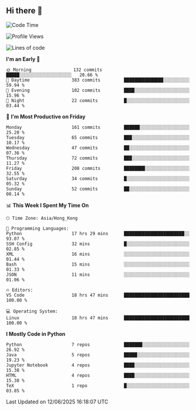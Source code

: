 ## Hi there 👋

<!--
**gessiegulugulu/gessiegulugulu** is a ✨ _special_ ✨ repository because its `README.md` (this file) appears on your GitHub profile.

Here are some ideas to get you started:

- 🔭 I’m currently working on ...
- 🌱 I’m currently learning ...
- 👯 I’m looking to collaborate on ...
- 🤔 I’m looking for help with ...
- 💬 Ask me about ...
- 📫 How to reach me: ...
- 😄 Pronouns: ...
- ⚡ Fun fact: ...
-->

<!--START_SECTION:waka-->
![Code Time](http://img.shields.io/badge/Code%20Time-460%20hrs%2034%20mins-blue)

![Profile Views](http://img.shields.io/badge/Profile%20Views-61-blue)

![Lines of code](https://img.shields.io/badge/From%20Hello%20World%20I%27ve%20Written-3.6%20million%20lines%20of%20code-blue)

**I'm an Early 🐤** 

```text
🌞 Morning                132 commits         █████░░░░░░░░░░░░░░░░░░░░   20.66 % 
🌆 Daytime                383 commits         ███████████████░░░░░░░░░░   59.94 % 
🌃 Evening                102 commits         ████░░░░░░░░░░░░░░░░░░░░░   15.96 % 
🌙 Night                  22 commits          █░░░░░░░░░░░░░░░░░░░░░░░░   03.44 % 
```
📅 **I'm Most Productive on Friday** 

```text
Monday                   161 commits         ██████░░░░░░░░░░░░░░░░░░░   25.20 % 
Tuesday                  65 commits          ███░░░░░░░░░░░░░░░░░░░░░░   10.17 % 
Wednesday                47 commits          ██░░░░░░░░░░░░░░░░░░░░░░░   07.36 % 
Thursday                 72 commits          ███░░░░░░░░░░░░░░░░░░░░░░   11.27 % 
Friday                   208 commits         ████████░░░░░░░░░░░░░░░░░   32.55 % 
Saturday                 34 commits          █░░░░░░░░░░░░░░░░░░░░░░░░   05.32 % 
Sunday                   52 commits          ██░░░░░░░░░░░░░░░░░░░░░░░   08.14 % 
```


📊 **This Week I Spent My Time On** 

```text
🕑︎ Time Zone: Asia/Hong_Kong

💬 Programming Languages: 
Python                   17 hrs 29 mins      ███████████████████████░░   93.07 % 
SSH Config               32 mins             █░░░░░░░░░░░░░░░░░░░░░░░░   02.85 % 
XML                      16 mins             ░░░░░░░░░░░░░░░░░░░░░░░░░   01.44 % 
Bash                     15 mins             ░░░░░░░░░░░░░░░░░░░░░░░░░   01.33 % 
JSON                     11 mins             ░░░░░░░░░░░░░░░░░░░░░░░░░   01.06 % 

🔥 Editors: 
VS Code                  18 hrs 47 mins      █████████████████████████   100.00 % 

💻 Operating System: 
Linux                    18 hrs 47 mins      █████████████████████████   100.00 % 
```

**I Mostly Code in Python** 

```text
Python                   7 repos             ███████░░░░░░░░░░░░░░░░░░   26.92 % 
Java                     5 repos             █████░░░░░░░░░░░░░░░░░░░░   19.23 % 
Jupyter Notebook         4 repos             ████░░░░░░░░░░░░░░░░░░░░░   15.38 % 
HTML                     4 repos             ████░░░░░░░░░░░░░░░░░░░░░   15.38 % 
TeX                      1 repo              █░░░░░░░░░░░░░░░░░░░░░░░░   03.85 % 
```




 Last Updated on 12/06/2025 16:18:07 UTC
<!--END_SECTION:waka-->
